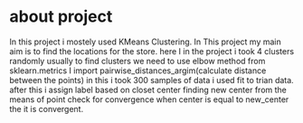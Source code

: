 # about project
In this project i mostely used KMeans Clustering.
In This project my main aim is to find the locations for the store.
here I in the project i took 4 clusters randomly 
usually to find clusters we need to use elbow method
from sklearn.metrics I import pairwise_distances_argim(calculate distance between the points)
in this i took 300 samples of data
i used fit to trian data.
after this i assign label based on closet center
finding new center from the means of point
check for convergence  when center is equal to new_center the it is convergent.
